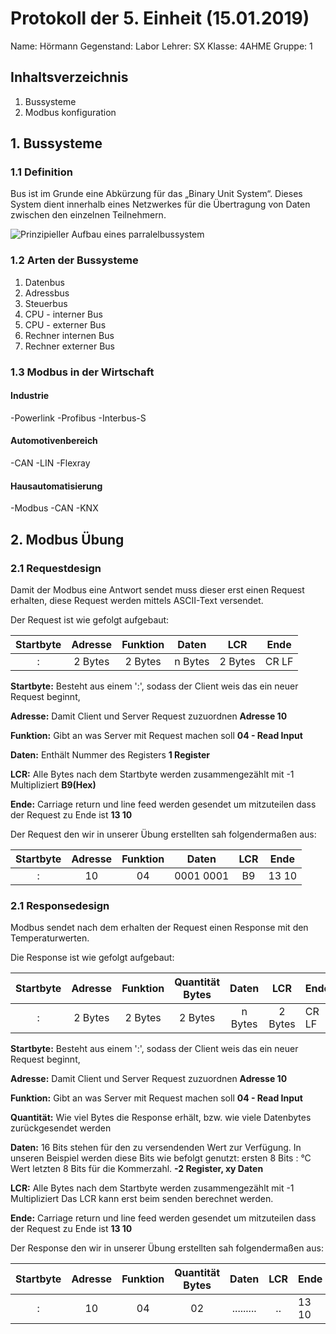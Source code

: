 

 # Protokoll der 5. Einheit (15.01.2019)
  Name: 		Hörmann
  Gegenstand: Labor
  Lehrer: SX
  Klasse: 4AHME
  Gruppe: 1
  ## Inhaltsverzeichnis

 1. Bussysteme
 2. Modbus konfiguration
 
 ## 1. Bussysteme
 ### 1.1  Definition
 Bus ist im Grunde eine Abkürzung für das „Binary Unit System“. Dieses System dient innerhalb eines Netzwerkes für die Übertragung von Daten zwischen den einzelnen Teilnehmern.

![Prinzipieller Aufbau eines parralelbussystem](https://github.com/HTLMechatronics/m15-la1-sx/blob/hoestm15/hoestm15/Images/Prinzipielle_Struktur_eines_parallelen_Bussystems.svg.png)


### 1.2 Arten der Bussysteme
1. Datenbus
2.  Adressbus
3. Steuerbus
4. CPU - interner Bus
5. CPU - externer Bus
6. Rechner internen Bus
7. Rechner externer Bus

### 1.3 Modbus in der Wirtschaft
#### Industrie
-Powerlink
-Profibus
-Interbus-S

#### Automotivenbereich
-CAN
-LIN
-Flexray
#### Hausautomatisierung

-Modbus
-CAN
-KNX


	
## 2. Modbus Übung
### 2.1 Requestdesign
Damit der Modbus eine Antwort sendet muss dieser erst einen Request erhalten, diese Request werden mittels ASCII-Text versendet.

Der Request ist wie gefolgt aufgebaut:


|   Startbyte   |    Adresse    |  Funktion |     Daten     |    LCR    |    Ende    |
|:-------------:|:-------------:|:---------:|:---------:|:---------:|------------|
|        :      |       2 Bytes      |    2 Bytes     |   n Bytes   |     2 Bytes    |    CR LF   |


**Startbyte:** Besteht aus einem ':', sodass der Client weis das ein neuer Request beginnt,

**Adresse:** Damit Client und Server Request zuzuordnen **Adresse 10**

**Funktion:** Gibt an was Server mit Request machen soll **04 - Read Input**

**Daten:** Enthält Nummer des Registers **1 Register**

**LCR:** Alle Bytes nach dem Startbyte werden zusammengezählt mit -1 Multipliziert **B9(Hex)**

**Ende:** Carriage return und line feed werden gesendet um mitzuteilen dass der Request zu Ende ist **13 10**

Der Request den wir in unserer Übung erstellten sah folgendermaßen aus:

|   Startbyte   |    Adresse    |  Funktion |     Daten     |    LCR    |    Ende    |
|:-------------:|:-------------:|:---------:|:---------:|:---------:|------------|
|        :      |       10      |    04     |   0001 0001   |     B9    |    13 10   |


### 2.1 Responsedesign
Modbus sendet nach dem erhalten der Request einen Response mit den Temperaturwerten.

Die Response ist wie gefolgt aufgebaut:



|   Startbyte   |    Adresse    |  Funktion | Quantität Bytes |     Daten     |    LCR    |    Ende    |
|:-------------:|:-------------:|:---------:|:---------:|:---------:|:---------:|------------|
|    :      |    2 Bytes     |    2 Bytes   |    2 Bytes | n Bytes  |   2 Bytes |    CR LF   |



**Startbyte:** Besteht aus einem ':', sodass der Client weis das ein neuer Request beginnt,

**Adresse:** Damit Client und Server Request zuzuordnen **Adresse 10**

**Funktion:** Gibt an was Server mit Request machen soll **04 - Read Input**

**Quantität:** Wie viel Bytes die Response erhält, bzw. wie viele Datenbytes zurückgesendet werden 

**Daten:** 16 Bits stehen für den zu versendenden Wert zur Verfügung. In unseren Beispiel werden diese Bits wie befolgt genutzt: ersten 8 Bits : °C Wert letzten 8 Bits für die Kommerzahl. **-2 Register, xy Daten**

**LCR:** Alle Bytes nach dem Startbyte werden zusammengezählt mit -1 Multipliziert
Das LCR kann erst beim senden berechnet werden.

**Ende:** Carriage return und line feed werden gesendet um mitzuteilen dass der Request zu Ende ist **13 10**


Der Response den wir in unserer Übung erstellten sah folgendermaßen aus:


|   Startbyte   |    Adresse    |  Funktion | Quantität Bytes |     Daten     |    LCR    |    Ende    |
|:-------------:|:-------------:|:---------:|:---------:|:---------:|:---------:|------------|
|        :      |       10      |    04     |      02         |   .........   |     ..    |    13 10   |
